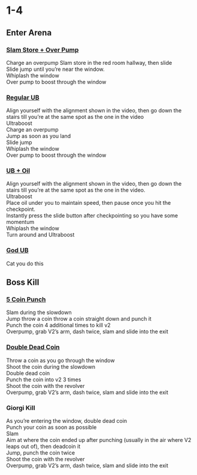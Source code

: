 # 1-4
## Enter Arena
### [Slam Store + Over Pump]()
Charge an overpump
Slam store in the red room hallway, then slide <br />
Slide jump until you’re near the window. <br />
Whiplash the window <br />
Over pump to boost through the window <br />
### [Regular UB]()
Align yourself with the alignment shown in the video, then go down the stairs till you’re at the same spot as the one in the video <br />
Ultraboost <br /> 
Charge an overpump <br />
Jump as soon as you land <br />
Slide jump <br />
Whiplash the window <br />
Over pump to boost through the window <br />
### [UB + Oil]()
Align yourself with the alignment shown in the video, then go down the stairs till you’re at the same spot as the one in the video. <br />
Ultraboost <br />
Place oil under you to maintain speed, then pause once you hit the checkpoint. <br />
Instantly press the slide button after checkpointing so you have some momentum <br />
Whiplash the window <br />
Turn around and Ultraboost <br />
### [God UB]()
Cat you do this
## Boss Kill
### [5 Coin Punch]()
Slam during the slowdown <br />
Jump throw a coin throw a coin straight down and punch it <br />
Punch the coin 4 additional times to kill v2 <br />
Overpump, grab V2’s arm, dash twice, slam and slide into the exit <br />
### [Double Dead Coin]()
Throw a coin as you go through the window <br />
Shoot the coin during the slowdown <br />
Double dead coin <br />
Punch the coin into v2 3 times <br />
Shoot the coin with the revolver <br />
Overpump, grab V2’s arm, dash twice, slam and slide into the exit <br />
### Giorgi Kill
As you’re entering the window, double dead coin <br />
Punch your coin as soon as possible <br />
Slam <br />
Aim at where the coin ended up after punching (usually in the air where V2 leaps out of), then deadcoin it <br />
Jump, punch the coin twice <br />
Shoot the coin with the revolver <br />
Overpump, grab V2’s arm, dash twice, slam and slide into the exit <br />

